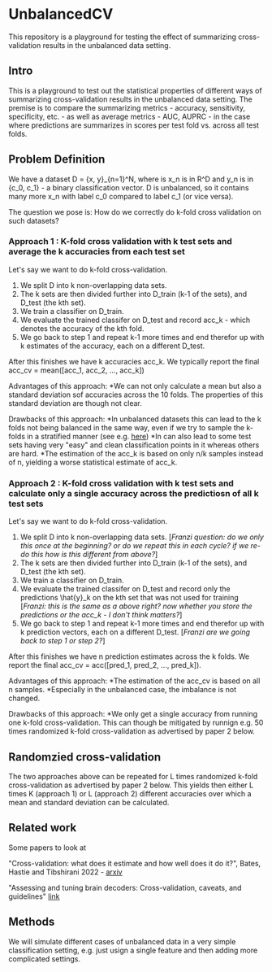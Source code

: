 # UnbalancedCV
This repository is a playground for testing the effect of summarizing cross-validation results in the unbalanced data setting. 

## Intro
This is a playground to test out the statistical properties of different ways of summarizing cross-validation results in the unbalanced data setting. The premise is to compare the summarizing metrics - accuracy, sensitivity, specificity, etc. - as well as average metrics - AUC, AUPRC - in the case where predictions are summarizes in scores per test fold vs. across all test folds.

## Problem Definition

We have a dataset D = {x, y}_{n=1}^N, where  is x_n is in R^D and y_n is in {c_0, c_1} - a binary classification vector. D is unbalanced, so it contains many more x_n with label c_0 compared to label c_1 (or vice versa). 

The question we pose is: How do we correctly do k-fold cross validation on such datasets? 

### Approach 1 : K-fold cross validation with k test sets and average the k accuracies from each test set

Let's say we want to do k-fold cross-validation. 

1. We split D into k non-overlapping data sets.
2. The k sets are then divided further into D_train (k-1 of the sets), and D_test (the kth set).
3. We train a classifier on D_train.
4. We evaluate the trained classifer on D_test and record acc_k - which denotes the accuracy of the kth fold.
5. We go back to step 1 and repeat k-1 more times and end therefor up with k estimates of the accuracy, each on a different D_test.

After this finishes we have k accuracies acc_k. We typically report the final acc_cv = mean([acc_1, acc_2, ..., acc_k])

Advantages of this approach:
*We can not only calculate a mean but also a standard deviation sof accuracies across the 10 folds. The properties of this standard deviation are though not clear.

Drawbacks of this approach: 
*In unbalanced datasets this can lead to the k folds not being balanced in the same way, even if we try to sample the k-folds in a stratified manner (see e.g. [here](https://scikit-learn.org/dev/modules/generated/sklearn.model_selection.StratifiedKFold.html))
*In can also lead to some test sets having very "easy" and clean classification points in it whereas others are hard.
*The estimation of the acc_k is based on only n/k samples instead of n, yielding a worse statistical estimate of acc_k.

### Approach 2 : K-fold cross validation with k test sets and calculate only a single accuracy across the predictiosn of all k test sets

Let's say we want to do k-fold cross-validation. 

1. We split D into k non-overlapping data sets. [*Franzi question: do we only this once at the beginning? or do we repeat this in each cycle? if we re-do this how is this different from above?*]
2. The k sets are then divided further into D_train (k-1 of the sets), and D_test (the kth set).
3. We train a classifier on D_train.
4. We evaluate the trained classifer on D_test and record only the predictions \hat{y}_k on the kth set that was not used for training [*Franzi: this is the same as a above right? now whether you store the predictions or the acc_k - I don't think matters?*]  
5. We go back to step 1 and repeat k-1 more times and end therefor up with k prediction vectors, each on a different D_test. [*Franzi are we going back to step 1 or step 2?*]

After this finishes we have n prediction estimates across the k folds. We report the final acc_cv = acc([pred_1, pred_2, ..., pred_k]). 

Advantages of this approach:
*The estimation of the acc_cv is based on all n samples.
*Especially in the unbalanced case, the imbalance is not changed.

Drawbacks of this approach: 
*We only get a single accuracy from running one k-fold cross-validation. This can though be mitigated by runnign e.g. 50 times randomized k-fold cross-validation as advertised by paper 2 below.

## Randomzied cross-validation

The two approaches above can be repeated for L times randomized k-fold cross-validation as advertised by paper 2 below. This yields then either L times K (approach 1) or L (approach 2) different accuracies over which a mean and standard deviation can be calculated.

## Related work

Some papers to look at 

"Cross-validation: what does it estimate and how well does it do it?", Bates, Hastie and Tibshirani 2022 - [arxiv](https://arxiv.org/pdf/2104.00673)

"Assessing and tuning brain decoders: Cross-validation, caveats, and guidelines" [link](https://www.sciencedirect.com/science/article/abs/pii/S105381191630595X?casa_token=MZ9ERMMPX-oAAAAA:Qe-o-9LdL3uLNcK90To0nChJ85KEzJX9gvCnFygK4kh5h4ETdXoHXNp-i_WfM44VoAWNK_IEyvzn)

## Methods
We will simulate different cases of unbalanced data in a very simple classification setting, e.g. just usign a single feature and then adding more complicated settings.



